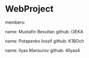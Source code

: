 # WebProject

members:

name: Mustafin Bexultan github: I3EKA


name: Potapenko Iossif github: K1BOch


name: Ilyas Mansurov github: 4Ilyas4
